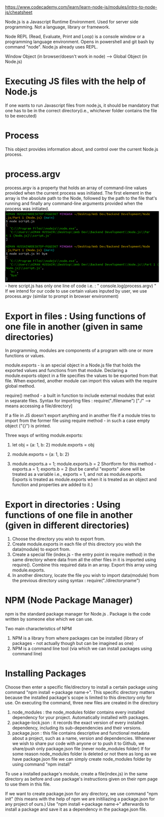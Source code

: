 https://www.codecademy.com/learn/learn-node-js/modules/intro-to-node-js/cheatsheet

Node.js is a Javascript Runtime Environment. Used for server side programming. Not a language, library or framework.

Node REPL (Read, Evaluate, Print and Loop) is a console window or a programming language environment. Opens in powershell and git bash by command "node". Node.js already uses REPL.

Window Object (in browser/doesn't work in node) --> Global Object (in Node.js)

# Executing JS files with the help of Node.js
If one wants to run Javascript files from node.js, it should be mandatory that one has to be in the correct directory(i.e., whichever folder contains the file to be executed) 

# Process 
This object provides information about, and control over the current Node.js process.

# process.argv
process.argv is a property that holds an array of command-line values provided when the current process was initiated. The first element in the array is the absolute path to the Node, followed by the path to the file that's running and finally any command-line arguments provided when the process was initiated.
![Demonstrated as in image](image.png) - here script.js has only one line of code i.e. : " console.log(process.argv) "
If we intend for our code to use certain values inputed by user, we use process.argv (similar to prompt in browser environment)

# Export in files : Using functions of one file in another (given in same directories)
In programming, modules are components of a program with one or more functions or values.

module.exports - is an special object in a Node.js file that holds the exported values and functions from that module. Declaring a module.exports object in a file specifies the values to be exported from that file. When exported, another module can import this values with the require global method.

require() method - a built in function to include external modules that exist in separate files. Syntax for importing files : require("./filename") ["./" --> means accessing a file/directory]

If a file in JS doesn't export anything and in another file if a module tries to import from the former file using require method - in such a case empty object ("{}") is printed. 

Three ways of writing module.exports:

1. let obj = {a: 1, b: 2}
module.exports = obj

2. module.exports = {a: 1, b: 2}

3. module.exports.a = 1;
module.exports.b = 2 
Shortform for this method - exports.a = 1; exports.b = 2 (but be careful "exports" alone will be treated as a variable i.e., exports = 1, and not as module.exports. Exports is treated as module.exports when it is treated as an object and function and properties are added to it.)

# Export in directories : Using functions of one file in another (given in different directories)
1. Choose the directory you wish to export from. 
2. Create module.exports in each file of this directory you wish the data(module) to export from. 
3. Create a special file (index.js - the entry point in require method) in the same directory where data from all the other files in it is imported using require(). Combine this required data in an array. Export this array using module.exports.
4. In another directory, locate the file you wish to import data(module) from the previous directory using syntax : require("./directoryname")

# NPM (Node Package Manager)
npm is the standard package manager for Node.js . Package is the code written by someone else which we can use.

Two main characteristics of NPM
1. NPM is a library from where packages can be installed (library of packages - not actually though but can be imagined as one)
2. NPM is a command line tool (via which we can install packages using command line)

# Installing Packages 
Choose then enter a specific file/directory to install a certain package using command "npm install <-package name->". This specific directory matters because the installed package's scope is limited to this directory only for use.
On executing the command, three new files are created in the directory
1. node_modules : the node_modules folder contains every installed dependency for your project. Automatically installed with packages. 
2. package-lock.json : it records the exact version of every installed dependency, including its sub-dependencies and their versions.
3. package.json : this file contains descriptive and functional metadata about a project, such as a name, version and dependencies. Whenever we wish to share pur code with anyone or to push it to Github, we share/push only package.json file (never node_modules folder)
If for some reason node_modules folder is deleted or not there as long as we have package.json file we can simply create node_modules folder by using command "npm install" 

To use a installed package's module, create a file(index.js) in the same directory as before and use package's instructions given on their npm page to use them in this file.

If we want to create package.json for any directory, we use command "npm init" (this means with the help of npm we are initiliazing a package.json for any project of ours.) Use "npm install <-package name->" afterwards to install a package and save it as a dependency in the package.json file.